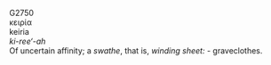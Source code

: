<body>
  <p>G2750<br>  κειρία  <br> keiria  <br><i>ki-ree‘-ah </i><br>Of uncertain affinity; a <i>swathe</i>, that is, <i>winding</i> <i>sheet:</i> - graveclothes.<br></p>
 </body>